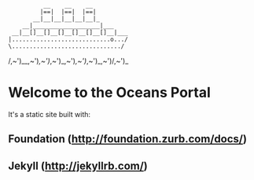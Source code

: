               __    __    __
             |==|  |==|  |==|
           __|__|__|__|__|__|_
        __|___________________|___
     __|__[]__[]__[]__[]__[]__[]__|___
    |............................o.../
    \.............................../
/,~')__,~')_,~')_,~')_,~')_,~')_,~')_,~')/,~')_


# Welcome to the Oceans Portal

It's a static site built with:

## Foundation (http://foundation.zurb.com/docs/)
## Jekyll (http://jekyllrb.com/)